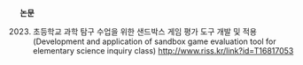 **논문**

2023. 초등학교 과학 탐구 수업을 위한 샌드박스 게임 평가 도구 개발 및 적용
      (Development and application of sandbox game evaluation tool for elementary science inquiry class)
      http://www.riss.kr/link?id=T16817053
      
